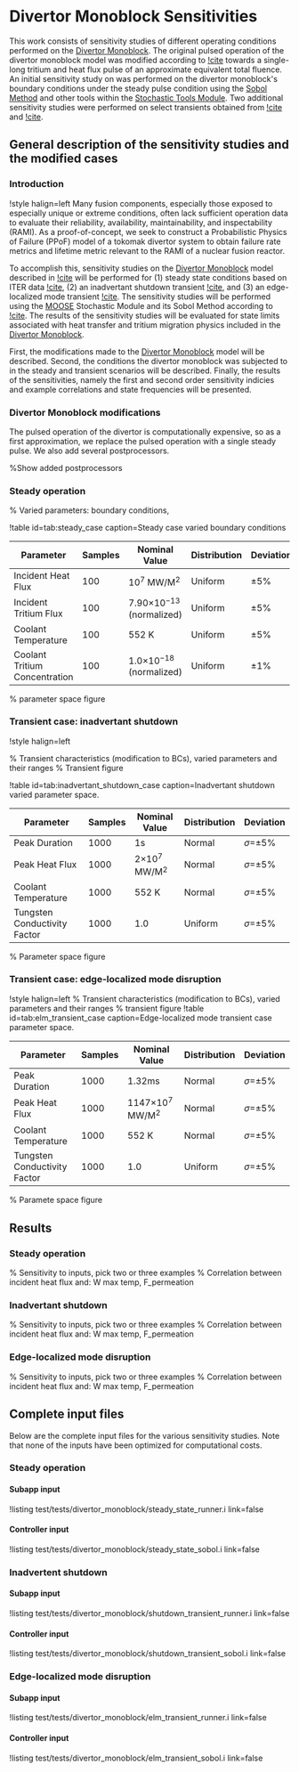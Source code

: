 # Divertor Monoblock Sensitivities 

This work consists of sensitivity studies of different operating conditions performed on the [Divertor Monoblock](https://mooseframework.inl.gov/TMAP8/examples/divertor_monoblock/index.html). The original pulsed operation of the divertor monoblock model was modified according to [!cite](Hodille2021126003) towards a single-long tritium and heat flux pulse of an approximate equivalent total fluence. An initial sensitivity study on was performed on the divertor monoblock's boundary conditions under the steady pulse condition using the [Sobol Method](https://mooseframework.inl.gov/modules/stochastic_tools/examples/sobol.html) and other tools within the [Stochastic Tools Module](https://mooseframework.inl.gov/modules/stochastic_tools/). Two additional sensitivity studies were performed on select transients obtained from [!cite](ELMORSHEDY2024101616) and [!cite](Kessel01092013).

## General description of the sensitivity studies and the modified cases 

### Introduction 

!style halign=left
Many fusion components, especially those exposed to especially unique or extreme conditions, often lack sufficient operation data to evaluate their reliability, availability, maintainability, and inspectability (RAMI). As a proof-of-concept, we seek to  construct a Probabilistic Physics of Failure (PPoF) model of a tokomak divertor system to obtain failure rate metrics and lifetime metric relevant to the RAMI of a nuclear fusion reactor.

To accomplish this, sensitivity studies on the [Divertor Monoblock](https://mooseframework.inl.gov/TMAP8/examples/divertor_monoblock/index.html) model described in [!cite](Shimada2024114438) will be performed for (1) steady state conditions based on ITER data [!cite](Hodille2021126003), (2) an inadvertant shutdown transient [!cite](ELMORSHEDY2024101616), and (3) an edge-localized mode transient [!cite](Kessel01092013). The sensitivity studies will be performed using the [MOOSE](https://mooseframework.inl.gov/) Stochastic Module and its Sobol Method according to [!cite](SALTELLI2002280). The results of the sensitivity studies will be evaluated for state limits associated with heat transfer and tritium migration physics included in the [Divertor Monoblock](https://mooseframework.inl.gov/TMAP8/examples/divertor_monoblock/index.html).

First, the modifications made to the [Divertor Monoblock](https://mooseframework.inl.gov/TMAP8/examples/divertor_monoblock/index.html) model will be described. Second, the conditions the divertor monoblock was subjected to in the steady and transient scenarios will be described. Finally, the results of the sensitivities, namely the first and second order sensitivity indicies and example correlations and state frequencies will be presented.

### Divertor Monoblock modifications 

The pulsed operation of the divertor is computationally expensive, so as a first approximation, we replace the pulsed operation with a single steady pulse. We also add several postprocessors.

%Show added postprocessors

### Steady operation 


% Varied parameters: boundary conditions,

!table id=tab:steady_case
caption=Steady case varied boundary conditions

| Parameter | Samples | Nominal Value | Distribution | Deviation |
| --- | --- | --- | --- | --- |
| Incident Heat Flux | 100 | 10$^{7}$ MW/M$^2$ | Uniform | $\pm$5% |
| Incident Tritium Flux | 100 | 7.90$\times$10$^{-13}$ (normalized) | Uniform | $\pm$5% |
| Coolant Temperature | 100 | 552 K | Uniform | $\pm$5% |
| Coolant Tritium Concentration | 100 | 1.0$\times$10$^{-18}$ (normalized) | Uniform | $\pm$1% |

% parameter space figure

### Transient case: inadvertant shutdown 

!style halign=left

% Transient characteristics (modification to BCs), varied parameters and their ranges
% Transient figure

!table id=tab:inadvertant_shutdown_case
caption=Inadvertant shutdown varied parameter space.

| Parameter | Samples | Nominal Value | Distribution | Deviation |
| --- | --- | --- | --- | --- |
| Peak Duration | 1000 | 1s | Normal | $\sigma$=$\pm$5% |
| Peak Heat Flux | 1000 | 2$\times$10$^{7}$ MW/M$^2$ | Normal | $\sigma$=$\pm$5% |
| Coolant Temperature | 1000 | 552 K | Normal | $\sigma$=$\pm$5% |
| Tungsten Conductivity Factor | 1000 | 1.0 | Uniform | $\sigma$=$\pm$5% |

% Parameter space figure

### Transient case: edge-localized mode disruption 

!style halign=left
% Transient characteristics (modification to BCs), varied parameters and their ranges
% transient figure
!table id=tab:elm_transient_case
caption=Edge-localized mode transient case parameter space.

| Parameter | Samples | Nominal Value | Distribution | Deviation |
| --- | --- | --- | --- | --- |
| Peak Duration | 1000 | 1.32ms | Normal | $\sigma$=$\pm$5% |
| Peak Heat Flux | 1000 | 1147$\times$10$^{7}$ MW/M$^2$ | Normal | $\sigma$=$\pm$5% |
| Coolant Temperature | 1000 | 552 K | Normal | $\sigma$=$\pm$5% |
| Tungsten Conductivity Factor | 1000 | 1.0 | Uniform | $\sigma$=$\pm$5% |
% Paramete space figure
## Results 

### Steady operation 

% Sensitivity to inputs, pick two or three examples
% Correlation between incident heat flux and: W max temp, F_permeation

### Inadvertant shutdown 

% Sensitivity to inputs, pick two or three examples
% Correlation between incident heat flux and: W max temp, F_permeation

### Edge-localized mode disruption 

% Sensitivity to inputs, pick two or three examples
% Correlation between incident heat flux and: W max temp, F_permeation

## Complete input files 

Below are the complete input files for the various sensitivity studies. Note that none of the inputs have been optimized for computational costs.

### Steady operation 

#### Subapp input 

!listing test/tests/divertor_monoblock/steady_state_runner.i link=false

#### Controller input 

!listing test/tests/divertor_monoblock/steady_state_sobol.i link=false

### Inadvertent shutdown 

#### Subapp input

!listing test/tests/divertor_monoblock/shutdown_transient_runner.i link=false

#### Controller input

!listing test/tests/divertor_monoblock/shutdown_transient_sobol.i link=false

### Edge-localized mode disruption

#### Subapp input

!listing test/tests/divertor_monoblock/elm_transient_runner.i link=false

#### Controller input

!listing test/tests/divertor_monoblock/elm_transient_sobol.i link=false

